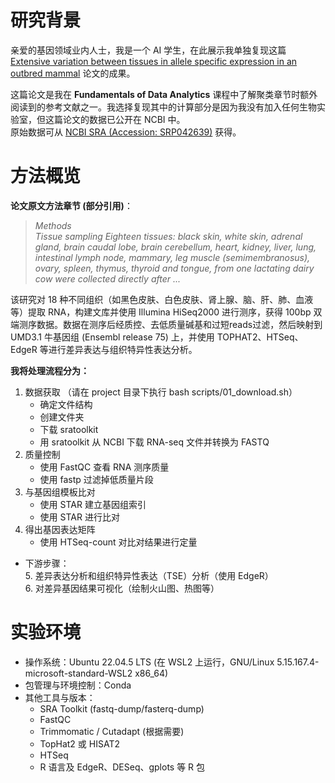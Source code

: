 # 研究背景

亲爱的基因领域业内人士，我是一个 AI 学生，在此展示我单独复现这篇 [Extensive variation between tissues in allele specific expression in an outbred mammal](https://www.researchgate.net/publication/284570492_Extensive_variation_between_tissues_in_allele_specific_expression_in_an_outbred_mammal) 论文的成果。

这篇论文是我在 **Fundamentals of Data Analytics** 课程中了解聚类章节时额外阅读到的参考文献之一。我选择复现其中的计算部分是因为我没有加入任何生物实验室，但这篇论文的数据已公开在 NCBI 中。  
原始数据可从 [NCBI SRA (Accession: SRP042639)](https://www.ncbi.nlm.nih.gov/sra?term=SRP042639) 获得。

# 方法概览

**论文原文方法章节 (部分引用)**：  

> *Methods  
> Tissue sampling Eighteen tissues: black skin, white skin, adrenal gland, brain caudal lobe, brain cerebellum, heart, kidney, liver, lung, intestinal lymph node, mammary, leg muscle (semimembranosus), ovary, spleen, thymus, thyroid and tongue, from one lactating dairy cow were collected directly after ...*

该研究对 18 种不同组织（如黑色皮肤、白色皮肤、肾上腺、脑、肝、肺、血液等）提取 RNA，构建文库并使用 Illumina HiSeq2000 进行测序，获得 100bp 双端测序数据。数据在测序后经质控、去低质量碱基和过短reads过滤，然后映射到 UMD3.1 牛基因组 (Ensembl release 75) 上，并使用 TOPHAT2、HTSeq、EdgeR 等进行差异表达与组织特异性表达分析。

**我将处理流程分为：**

  1. 数据获取  （请在 project 目录下执行 bash scripts/01_download.sh）
     - 确定文件结构           
     - 创建文件夹  
     - 下载 sratoolkit  
     - 用 sratoolkit 从 NCBI 下载 RNA-seq 文件并转换为 FASTQ  
  2. 质量控制  
     - 使用 FastQC 查看 RNA 测序质量  
     - 使用 fastp 过滤掉低质量片段  
  3. 与基因组模板比对  
     - 使用 STAR 建立基因组索引  
     - 使用 STAR 进行比对  
  4. 得出基因表达矩阵  
     - 使用 HTSeq-count 对比对结果进行定量
- 下游步骤：  
  5. 差异表达分析和组织特异性表达（TSE）分析（使用 EdgeR）  
  6. 对差异基因结果可视化（绘制火山图、热图等）

# 实验环境

- 操作系统：Ubuntu 22.04.5 LTS (在 WSL2 上运行，GNU/Linux 5.15.167.4-microsoft-standard-WSL2 x86_64)  
- 包管理与环境控制：Conda  
- 其他工具与版本：  
  - SRA Toolkit (fastq-dump/fasterq-dump)  
  - FastQC  
  - Trimmomatic / Cutadapt (根据需要)  
  - TopHat2 或 HISAT2  
  - HTSeq  
  - R 语言及 EdgeR、DESeq、gplots 等 R 包





